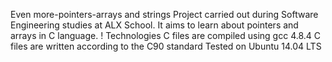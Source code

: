 Even more-pointers-arrays and strings Project carried out  during Software Engineering studies at ALX School.
It aims to learn about pointers and arrays in C language. !
Technologies C files are compiled using gcc 4.8.4 C files are written according to the C90 standard Tested on Ubuntu 14.04 LTS
